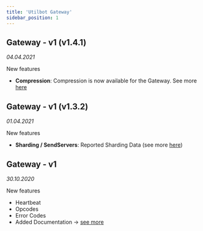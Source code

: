 ```yaml
---
title: 'Utilbot Gateway'
sidebar_position: 1
---
```


## Gateway - v1 (v1.4.1)
<span class="cl-timestamp">

*04.04.2021*

</span>

<span class="cl-added">New features</span>

- **Compression**: Compression is now available for the Gateway. See more [here](/docs/topics/gateway#url-params)

## Gateway - v1 (v1.3.2)
<span class="cl-timestamp">

*01.04.2021*

</span>

<span class="cl-added">New features</span>

- **Sharding / SendServers**: Reported Sharding Data (see more [here](/docs/topics/events#list))

## Gateway - v1
<span class="cl-timestamp">

*30.10.2020*

</span>

<span class="cl-added">New features</span>

- Heartbeat
- Opcodes
- Error Codes
- Added Documentation -> [see more](/docs/topics/gateway)
